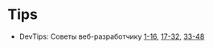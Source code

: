 # Tips 

* DevTips: Советы веб-разработчику [1-16](https://habrahabr.ru/company/mailru/blog/268519/), [17-32](https://habrahabr.ru/company/mailru/blog/268777/), [33-48](https://habrahabr.ru/company/mailru/blog/275425/)


